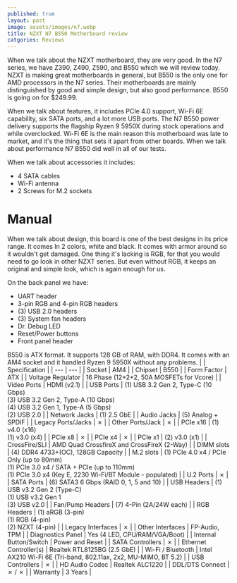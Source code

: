 ```yaml
---
published: true
layout: post
image: assets/images/n7.webp
title: NZXT N7 B550 Motherboard review
catgories: Reviews
---
```


When we talk about the NZXT motherboard, they are very good. In the N7 series, we have Z390, Z490, Z590, and B550 which we will review today. NZXT is making great motherboards in general, but B550 is the only one for AMD processors in the N7 series. Their motherboards are mainly distinguished by good and simple design, but also good performance. B550 is going on for $249.99.

When we talk about features, it includes PCIe 4.0 support, Wi-Fi 6E capability, six SATA ports, and a lot more USB ports. The N7 B550 power delivery supports the flagship Ryzen 9 5950X during stock operations and while overclocked. Wi-Fi 6E is the main reason this motherboard was late to market, and it&#39;s the thing that sets it apart from other boards. When we talk about performance N7 B550 did well in all of our tests.

When we talk about accessories it includes:
- 4 SATA cables
- Wi-Fi antenna
- 2 Screws for M.2 sockets

# Manual

When we talk about design, this board is one of the best designs in its price range. It comes In 2 colors, white and black. It comes with armor around so it wouldn&#39;t get damaged. One thing it&#39;s lacking is RGB, for that you would need to go look in other NZXT series. But even without RGB, it keeps an original and simple look, which is again enough for us.

On the back panel we have:

- UART header
- 3-pin RGB and 4-pin RGB headers
- (3) USB 2.0 headers
- (3) System fan headers
- Dr. Debug LED
- Reset/Power buttons
- Front panel header

B550 is ATX format. It supports 128 GB of RAM, with DDR4. It comes with an AM4 socket and it handled Ryzen 9 5950X without any problems.
| | Specification |
| --- | --- |
| Socket | AM4 |
| Chipset | B550 |
| Form Factor | ATX |
| Voltage Regulator | 16 Phase (12+2+2, 50A MOSFETs for Vcore) |
| Video Ports | HDMI (v2.1) |
| USB Ports | (1) USB 3.2 Gen 2, Type-C (10 Gbps) <br> (3) USB 3.2 Gen 2, Type-A (10 Gbps) <br> (4) USB 3.2 Gen 1, Type-A (5 Gbps) <br /> (2) USB 2.0 |
| Network Jacks | (1) 2.5 GbE |
| Audio Jacks | (5) Analog + SPDIF |
| Legacy Ports/Jacks | ✗ |
| Other Ports/Jack | ✗ |
| PCIe x16 | (1) v4.0 (x16) <br> (1) v3.0 (x4) |
| PCIe x8 | ✗ |
| PCIe x4 | ✗ |
| PCIe x1 | (2) v3.0 (x1) |
| CrossFire/SLI | AMD Quad CrossfireX and CrossFireX (2-Way) |
| DIMM slots | (4) DDR4 4733+(OC), 128GB Capacity |
| M.2 slots | (1) PCIe 4.0 x4 / PCIe Only (up to 80mm) <br> (1) PCIe 3.0 x4 / SATA + PCIe (up to 110mm) <br> (1) PCIe 3.0 x4 (Key E, 2230 Wi-Fi/BT Module - populated) |
| U.2 Ports | ✗ |
| SATA Ports | (6) SATA3 6 Gbps (RAID 0, 1, 5 and 10) |
| USB Headers | (1) USB v3.2 Gen 2 (Type-C) <br> (1) USB v3.2 Gen 1 <br>(3) USB v2.0 |
| Fan/Pump Headers | (7) 4-Pin (2A/24W each) |
| RGB Headers | (1) aRGB (3-pin) <br> (1) RGB (4-pin) <br> (2) NZXT (4-pin) |
| Legacy Interfaces | ✗ |
| Other Interfaces | FP-Audio, TPM |
| Diagnostics Panel | Yes (4 LED, CPU/RAM/VGA/Boot) |
| Internal Button/Switch | Power and Reset |
| SATA Controllers | ✗ |
| Ethernet Controller(s) | Realtek RTL8125BG (2.5 GbE) |
| Wi-Fi / Bluetooth | Intel AX210 Wi-Fi 6E (Tri-band, 802.11ax, 2x2, MU-MIMO, BT 5.2) |
| USB Controllers | ✗ |
| HD Audio Codec | Realtek ALC1220 |
| DDL/DTS Connect | ✗ / ✗ |
| Warranty | 3 Years |
